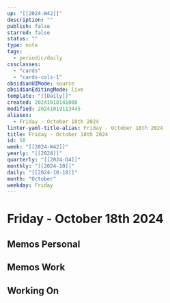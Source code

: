 ```yaml
---
up: "[[2024-W42]]"
description: ""
publish: false
starred: false
status: ""
type: note
tags:
  - periodic/daily
cssclasses:
  - "cards"
  - "cards-cols-1"
obsidianUIMode: source
obsidianEditingMode: live
template: "[[Daily]]"
created: 20241018141008
modified: 20241019113445
aliases:
  - Friday - October 18th 2024
linter-yaml-title-alias: Friday - October 18th 2024
title: Friday - October 18th 2024
id: 10
week: "[[2024-W42]]"
yearly: "[[2024]]"
quarterly: "[[2024-Q4]]"
monthly: "[[2024-10]]"
daily: "[[2024-10-18]]"
month: "October"
weekday: Friday
---
```


# Friday - October 18th 2024

## Memos Personal

## Memos Work

## Working On
